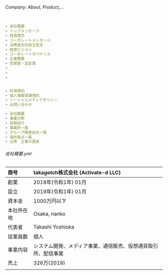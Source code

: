 ###### Company: About, Product,...


```

```

```.yml
- 会社概要
- トップメッセージ
- 経営理念
- コーポレートメッセージ
- 消費者志向自主宣言
- 経営ビジョン
- コーポレートガバナンス
- 企業概要
- 受賞歴・認定歴
-
-
-


- 利用規約
- 個人情報保護規約
- ソーシャルメディアポリシー
- お問い合わせ
```



```企業概要.yml
- 会社概要
- 事業分野
- 役員紹介
- 事業所一覧
- グループ関連会社一覧
- 海外拠点一覧
- 沿革　企業の歴史

```

###### 会社概要.yml
| 商号 | takagotch株式会社 (Activate-d LLC)| 
|:---|:---|
| 創業 | 2018年(令和1年) 01月 | 
| 設立 | 2019年(令和1年) 01月 | 
| 資本金 | 1000万円以下| 
| 本社所在地 | Osaka, nanko | 
| 代表者 | Takashi Yoshioka | 
| 従業員数 | 個人 | 
| 事業内容 | システム開発、メディア事業、通信販売、仮想通貨取引所、配信事業 | 
| 売上 | 326万(2019) | 
|  | | 




```
```

```
```

```
```

```
```

```
```

```
```

```
```

```
```

```
```

```
```

```
```

```
```
